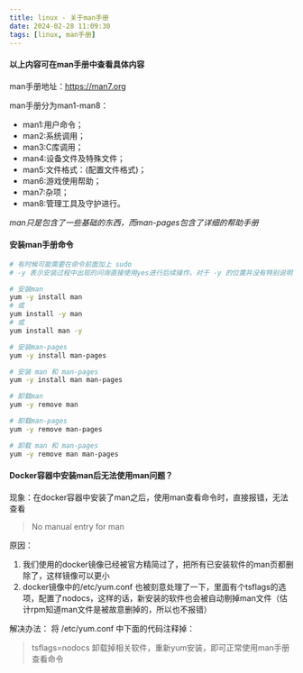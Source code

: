```yaml
---
title: linux - 关于man手册
date: 2024-02-28 11:09:30
tags: [linux, man手册]
---
```


#### 以上内容可在man手册中查看具体内容
man手册地址：https://man7.org

man手册分为man1-man8：
- man1:用户命令；
- man2:系统调用；
- man3:C库调用；
- man4:设备文件及特殊文件；
- man5:文件格式：(配置文件格式)；
- man6:游戏使用帮助；
- man7:杂项；
- man8:管理工具及守护进行。

*man只是包含了一些基础的东西，而man-pages包含了详细的帮助手册*

#### 安装man手册命令
```sh
# 有时候可能需要在命令前面加上 sudo
# -y 表示安装过程中出现的问询直接使用yes进行后续操作，对于 -y 的位置并没有特别说明，放在yum后面貌似都可以

# 安装man
yum -y install man
# 或
yum install -y man
# 或
yum install man -y

# 安装man-pages
yum -y install man-pages

# 安装 man 和 man-pages
yum -y install man man-pages

# 卸载man
yum -y remove man

# 卸载man-pages
yum -y remove man-pages

# 卸载 man 和 man-pages
yum -y remove man man-pages

```
#### Docker容器中安装man后无法使用man问题？

现象：在docker容器中安装了man之后，使用man查看命令时，直接报错，无法查看
> No manual entry for man

原因：
1. 我们使用的docker镜像已经被官方精简过了，把所有已安装软件的man页都删除了，这样镜像可以更小
2. docker镜像中的/etc/yum.conf 也被刻意处理了一下，里面有个tsflags的选项，配置了nodocs，这样的话，新安装的软件也会被自动剔掉man文件（估计rpm知道man文件是被故意删掉的，所以也不报错）

解决办法：
将 /etc/yum.conf 中下面的代码注释掉：
> tsflags=nodocs
卸载掉相关软件，重新yum安装，即可正常使用man手册查看命令